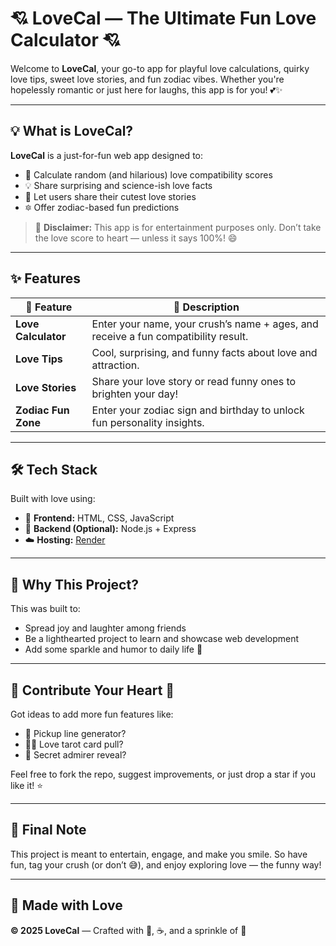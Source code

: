 # 💘 LoveCal — The Ultimate Fun Love Calculator 💘

Welcome to **LoveCal**, your go-to app for playful love calculations, quirky love tips, sweet love stories, and fun zodiac vibes. Whether you're hopelessly romantic or just here for laughs, this app is for you! 💕✨

---

## 💡 What is LoveCal?

**LoveCal** is a just-for-fun web app designed to:
- 🔮 Calculate random (and hilarious) love compatibility scores
- 💡 Share surprising and science-ish love facts
- 📖 Let users share their cutest love stories
- 🔯 Offer zodiac-based fun predictions

> 🧠 **Disclaimer:** This app is for entertainment purposes only. Don’t take the love score to heart — unless it says 100%! 😄

---

## ✨ Features

| 💖 Feature | 📝 Description |
|------------|----------------|
| **Love Calculator** | Enter your name, your crush’s name + ages, and receive a fun compatibility result. |
| **Love Tips** | Cool, surprising, and funny facts about love and attraction. |
| **Love Stories** | Share your love story or read funny ones to brighten your day! |
| **Zodiac Fun Zone** | Enter your zodiac sign and birthday to unlock fun personality insights. |

---

## 🛠️ Tech Stack

Built with love using:

- 🎨 **Frontend:** HTML, CSS, JavaScript  
- 🚀 **Backend (Optional):** Node.js + Express  
- ☁️ **Hosting:** [Render](https://render.com)

---

## 🎯 Why This Project?

This was built to:
- Spread joy and laughter among friends
- Be a lighthearted project to learn and showcase web development
- Add some sparkle and humor to daily life 🌈

---

## 💌 Contribute Your Heart 💌

Got ideas to add more fun features like:
- 💬 Pickup line generator?
- 🧙‍♀️ Love tarot card pull?
- 🎁 Secret admirer reveal?

Feel free to fork the repo, suggest improvements, or just drop a star if you like it! ⭐

---

## 🧸 Final Note

This project is meant to entertain, engage, and make you smile. So have fun, tag your crush (or don’t 😅), and enjoy exploring love — the funny way!

---

## 🫶 Made with Love

**© 2025 LoveCal** — Crafted with 💖, ☕, and a sprinkle of 💫

